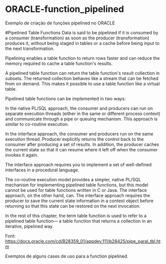 # ORACLE-function_pipelined
Exemplo de criação de funções pipelined no ORACLE

#Pipelined Table Functions
Data is said to be pipelined if it is consumed by a consumer (transformation) as soon as the producer (transformation) produces it, without being staged in tables or a cache before being input to the next transformation.

Pipelining enables a table function to return rows faster and can reduce the memory required to cache a table function's results.

A pipelined table function can return the table function's result collection in subsets. The returned collection behaves like a stream that can be fetched from on demand. This makes it possible to use a table function like a virtual table.

Pipelined table functions can be implemented in two ways:

In the native PL/SQL approach, the consumer and producers can run on separate execution threads (either in the same or different process context) and communicate through a pipe or queuing mechanism. This approach is similar to co-routine execution.

In the interface approach, the consumer and producers run on the same execution thread. Producer explicitly returns the control back to the consumer after producing a set of results. In addition, the producer caches the current state so that it can resume where it left off when the consumer invokes it again.

The interface approach requires you to implement a set of well-defined interfaces in a procedural language.

The co-routine execution model provides a simpler, native PL/SQL mechanism for implementing pipelined table functions, but this model cannot be used for table functions written in C or Java. The interface approach, on the other hand, can. The interface approach requires the producer to save the current state information in a context object before returning so that this state can be restored on the next invocation.

In the rest of this chapter, the term table function is used to refer to a pipelined table function— a table function that returns a collection in an iterative, pipelined way.


Font: https://docs.oracle.com/cd/B28359_01/appdev.111/b28425/pipe_paral_tbl.htm

Exemplos de alguns cases de uso para a function pipelined.

